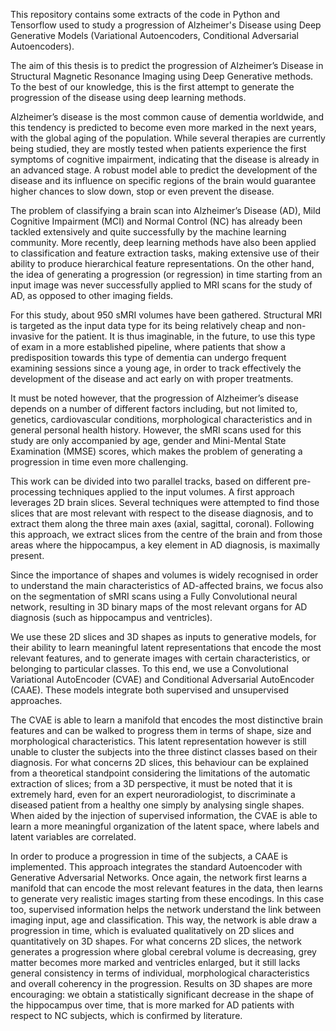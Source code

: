 This repository contains some extracts of the code in Python and Tensorflow used to study a progression of Alzheimer's Disease using Deep Generative Models (Variational Autoencoders, Conditional Adversarial Autoencoders).

The aim of this thesis is to predict the progression of Alzheimer’s Disease in Structural Magnetic Resonance Imaging using Deep Generative methods. To the best of our knowledge, this is the first attempt to generate the progression of the disease using deep learning methods.

Alzheimer’s disease is the most common cause of dementia worldwide, and this tendency is predicted to become even more marked in the next years, with the global aging of the population. While several therapies are currently being studied, they are mostly tested when patients experience the first symptoms of cognitive impairment, indicating that the disease is already in an advanced stage. A robust model able to predict the development of the disease and its influence on specific regions of the brain would guarantee higher chances to slow down, stop or even prevent the disease.

The problem of classifying a brain scan into Alzheimer’s Disease (AD), Mild Cognitive Impairment (MCI) and Normal Control (NC) has already been tackled extensively and quite successfully by the machine learning community. More recently, deep learning methods have also been applied to classification and feature extraction tasks, making extensive use of their ability to produce hierarchical feature representations. On the other hand, the idea of generating a progression (or regression) in time starting from an input image was never successfully applied to MRI scans for the study of AD, as opposed to other imaging fields.

For this study, about 950 sMRI volumes have been gathered. Structural MRI is targeted as the input data type for its being relatively cheap and non-invasive for the patient. It is thus imaginable, in the future, to use this type of exam in a more established pipeline, where patients that show a predisposition towards this type of dementia can undergo frequent examining sessions since a young age, in order to track effectively the development of the disease and act early on with proper treatments.

It must be noted however, that the progression of Alzheimer’s disease depends on a number of different factors including, but not limited to, genetics, cardiovascular conditions, morphological characteristics and in general personal health history. However, the sMRI scans used for this study are only accompanied by age, gender and Mini-Mental State Examination (MMSE) scores, which makes the problem of generating a progression in time even more challenging.

This work can be divided into two parallel tracks, based on different pre-processing techniques applied to the input volumes.
A first approach leverages 2D brain slices. Several techniques were attempted to find those slices that are most relevant with respect to the disease diagnosis, and to extract them along the three main axes (axial, sagittal, coronal). Following this approach, we extract slices from the centre of the brain and from those areas where the hippocampus, a key element in AD diagnosis, is maximally present.

Since the importance of shapes and volumes is widely recognised in order to understand the main characteristics of AD-affected brains, we focus also on the segmentation of sMRI scans using a Fully Convolutional neural network, resulting in 3D binary maps of the most relevant organs for AD diagnosis (such as hippocampus and ventricles).

We use these 2D slices and 3D shapes as inputs to generative models, for their ability to learn meaningful latent representations that encode the most relevant features, and to generate images with certain characteristics, or belonging to particular classes. To this end, we use a Convolutional Variational AutoEncoder (CVAE) and Conditional Adversarial AutoEncoder (CAAE). These models integrate both supervised and unsupervised approaches.

The CVAE is able to learn a manifold that encodes the most distinctive brain features and can be walked to progress them in terms of shape, size and morphological characteristics. This latent representation however is still unable to cluster the subjects into the three distinct classes based on their diagnosis. For what concerns 2D slices, this behaviour can be explained from a theoretical standpoint considering the limitations of the automatic extraction of slices; from a 3D perspective, it must be noted that it is extremely hard, even for an expert neuroradiologist, to discriminate a diseased patient from a healthy one simply by analysing single shapes. When aided by the injection of supervised information, the CVAE is able to learn a more meaningful organization of the latent space, where labels and latent variables are correlated.

In order to produce a progression in time of the subjects, a CAAE is implemented. This approach integrates the standard Autoencoder with Generative Adversarial Networks. Once again, the network first learns a manifold that can encode the most relevant features in the data, then learns to generate very realistic images starting from these encodings. In this case too, supervised information helps the network understand the link between imaging input, age and classification. This way, the network is able draw a progression in time, which is evaluated qualitatively on 2D slices and quantitatively on 3D shapes. For what concerns 2D slices, the network generates a progression where global cerebral volume is decreasing, grey matter becomes more marked and ventricles enlarged, but it still lacks general consistency in terms of individual, morphological characteristics and overall coherency in the progression. Results on 3D shapes are more encouraging: we obtain a statistically significant decrease in the shape of the hippocampus over time, that is more marked for AD patients with respect to NC subjects, which is confirmed by literature.